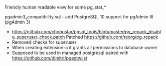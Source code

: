 Friendly human readable view for some pg_stat_*

pgadmin3_compatibility.sql - add PostgreSQL 10 support for pgAdmin III (pgAdmin 3)


- https://github.com/chobostar/pgsql_tools/blob/master/pg_repack_disable_superuser_check.patch
Patched https://github.com/reorg/pg_repack
- Removed checks for superuser
- When creating extension-a it grants all permissions to database owner
- Supposed to be used in managed postgresql paired with https://github.com/dimitri/pgextwlist
